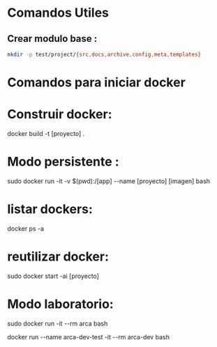 # Comandos Utiles




## Crear modulo base :

```bash
mkdir -p test/project/{src,docs,archive,config,meta,templates}
```



# Comandos para iniciar docker

# Construir docker: 

docker build -t [proyecto] .

# Modo persistente : 

sudo docker run -it -v $(pwd):/[app] --name [proyecto] [imagen] bash

# listar dockers: 

docker ps -a

# reutilizar docker: 

sudo docker start -ai [proyecto]

# Modo laboratorio: 

sudo docker run -it --rm arca bash

docker run --name arca-dev-test -it --rm arca-dev bash